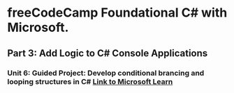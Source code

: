 # freeCodeCamp Foundational C# with Microsoft.

## Part 3: Add Logic to C# Console Applications
### Unit 6: Guided Project: Develop conditional brancing and looping structures in C# [Link to Microsoft Learn](https://learn.microsoft.com/en-us/training/modules/guided-project-develop-conditional-branching-looping/)

 